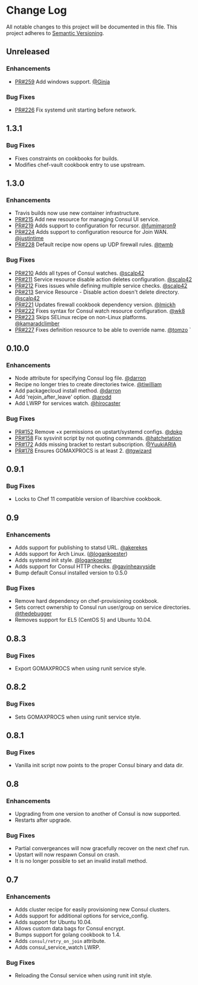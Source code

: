 # Change Log
All notable changes to this project will be documented in this file.
This project adheres to [Semantic Versioning](http://semver.org/).

## Unreleased
### Enhancements
- [PR#259][PR259] Add windows support. [@Ginja](https://github.com/Ginja)
### Bug Fixes
- [PR#226][PR226] Fix systemd unit starting before network.

## 1.3.1
### Bug Fixes
- Fixes constraints on cookbooks for builds.
- Modifies chef-vault cookbook entry to use upstream.

## 1.3.0
### Enhancements
- Travis builds now use new container infrastructure.
- [PR#215][PR259] Add new resource for managing Consul UI service.
- [PR#219][PR219] Adds support to configuration for recursor. [@fumimaron9](https://github.com/fumimaron9)
- [PR#224][PR224] Adds support to configuration resource for Join WAN. [@justintime](https://github.com/justintime)
- [PR#228][PR228] Default recipe now opens up UDP firewall rules. [@twmb](https://github.com/twmb)
### Bug Fixes
- [PR#210][PR210] Adds all types of Consul watches. [@scalp42](https://github.com/scalp42)
- [PR#211][PR211] Service resource disable action deletes configuration. [@scalp42](https://github.com/scalp42)
- [PR#212][PR212] Fixes issues while defining multiple service checks. [@scalp42](https://github.com/scalp42)
- [PR#213][PR213] Service Resource - Disable action doesn't delete directory. [@scalp42](https://github.com/scalp42)
- [PR#221][PR221] Updates firewall cookbook dependency version. [@lmickh](https://github.com/lmickh)
- [PR#222][PR222] Fixes syntax for Consul watch resource configuration. [@wk8](https://github.com/wk8)
- [PR#223][PR223] Skips SELinux recipe on non-Linux platforms. [@kamaradclimber](https://github.com/kamaradclimber)
- [PR#227][PR227] Fixes definition resource to be able to override name. [@tomzo](https://github.com/tomzo)
`
## 0.10.0
### Enhancements
- Node attribute for specifying Consul log file. [@darron](https://github.com/darron)
- Recipe no longer tries to create directories twice. [@tiwilliam](https://github.com/tiwilliam)
- Add packagecloud install method. [@darron](https://github.com/darron)
- Add 'rejoin_after_leave' option. [@arodd](https://github.com/arodd)
- Add LWRP for services watch. [@hirocaster](https://github.com/hirocaster)
### Bug Fixes
- [PR#152][PR152] Remove +x permissions on upstart/systemd configs. [@dpkp](https://github.com/dpkp)
- [PR#158][PR158] Fix sysvinit script by not quoting commands. [@hatchetation](https://github.com/hatchetation)
- [PR#172][PR172] Adds missing bracket to restart subscription. [@YuukiARIA](https://github.com/YuukiARIA)
- [PR#178][PR178] Ensures GOMAXPROCS is at least 2. [@tgwizard](https://github.com/tgwizard)

## 0.9.1
### Bug Fixes
- Locks to Chef 11 compatible version of libarchive cookbook.

## 0.9
### Enhancements
- Adds support for publishing to statsd URL. [@akerekes](https://github.com/akerekes)
- Adds support for Arch Linux. ([@logankoester](https://github.com/logankoester))
- Adds systemd init style. [@logankoester](https://github.com/logankoester)
- Adds support for Consul HTTP checks. [@gavinheavyside](https://github.com/gavinheavyside)
- Bump default Consul installed version to 0.5.0
### Bug Fixes
- Remove hard dependency on chef-provisioning cookbook.
- Sets correct ownership to Consul run user/group on service directories. [@thedebugger](https://github.com/thedebugger)
- Removes support for EL5 (CentOS 5) and Ubuntu 10.04.

## 0.8.3
### Bug Fixes
- Export GOMAXPROCS when using runit service style.

## 0.8.2
### Bug Fixes
- Sets GOMAXPROCS when using runit service style.

## 0.8.1
### Bug Fixes
- Vanilla init script now points to the proper Consul binary and data dir.

## 0.8
### Enhancements
- Upgrading from one version to another of Consul is now supported.
- Restarts after upgrade.
### Bug Fixes
- Partial convergeances will now gracefully recover on the next chef run.
- Upstart will now respawn Consul on crash.
- It is no longer possible to set an invalid install method.

## 0.7
### Enhancements
- Adds cluster recipe for easily provisioning new Consul clusters.
- Adds support for additional options for service_config.
- Adds support for Ubuntu 10.04.
- Allows custom data bags for Consul encrypt.
- Bumps support for golang cookbook to 1.4.
- Adds `consul/retry_on_join` attribute.
- Adds consul_service_watch LWRP.
### Bug Fixes
- Reloading the Consul service when using runit init style.

[PR259]: https://github.com/johnbellone/consul-cookbook/pull/259
[PR228]: https://github.com/johnbellone/consul-cookbook/pull/228
[PR227]: https://github.com/johnbellone/consul-cookbook/pull/227
[PR226]: https://github.com/johnbellone/consul-cookbook/pull/226
[PR224]: https://github.com/johnbellone/consul-cookbook/pull/224
[PR223]: https://github.com/johnbellone/consul-cookbook/pull/223
[PR222]: https://github.com/johnbellone/consul-cookbook/pull/222
[PR221]: https://github.com/johnbellone/consul-cookbook/pull/221
[PR219]: https://github.com/johnbellone/consul-cookbook/pull/219
[PR215]: https://github.com/johnbellone/consul-cookbook/pull/215
[PR213]: https://github.com/johnbellone/consul-cookbook/pull/213
[PR212]: https://github.com/johnbellone/consul-cookbook/pull/212
[PR211]: https://github.com/johnbellone/consul-cookbook/pull/211
[PR210]: https://github.com/johnbellone/consul-cookbook/pull/210
[PR178]: https://github.com/johnbellone/consul-cookbook/pull/178
[PR172]: https://github.com/johnbellone/consul-cookbook/pull/172
[PR158]: https://github.com/johnbellone/consul-cookbook/pull/158
[PR152]: https://github.com/johnbellone/consul-cookbook/pull/152
